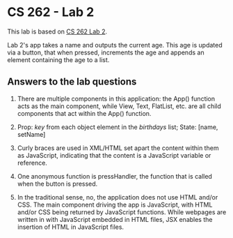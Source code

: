 # CS 262 - Lab 2

This lab is based on [CS 262 Lab 2](https://cs.calvin.edu/courses/cs/262/kvlinden/02management/lab.html).

Lab 2's app takes a name and outputs the current age. This age is updated via a button, that when pressed, increments the age and appends an element containing the age to a list.

## Answers to the lab questions

1. There are multiple components in this application: the App() function acts as the main component, while View, Text, FlatList, etc. are all child components that act within the App() function.

2. Prop: *key* from each object element in the *birthdays* list; State: [name, setName]

3. Curly braces are used in XML/HTML set apart the content within them as JavaScript, indicating that the content is a JavaScript variable or reference.

4. One anonymous function is pressHandler, the function that is called when the button is pressed.

5. In the traditional sense, no, the application does not use HTML and/or CSS. The main component driving the app is JavaScript, with HTML and/or CSS being returned by JavaScript functions. While webpages are written in with JavaScript embedded in HTML files, JSX enables the insertion of HTML in JavaScript files.